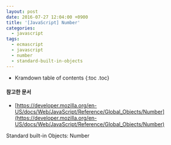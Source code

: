 ```yaml
---
layout: post
date: 2016-07-27 12:04:00 +0900
title: '[JavaScript] Number'
categories:
  - javascript
tags:
  - ecmascript
  - javascript
  - number
  - standard-built-in-objects
---
```


* Kramdown table of contents
{:toc .toc}

#### 참고한 문서

- [https://developer.mozilla.org/en-US/docs/Web/JavaScript/Reference/Global_Objects/Number](https://developer.mozilla.org/en-US/docs/Web/JavaScript/Reference/Global_Objects/Number)

Standard built-in Objects: Number
